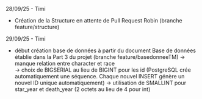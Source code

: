 28/09/25 - Timi
- Création de la Structure en attente de Pull Request Robin (branche feature/structure)

29/09/25 - Timi
- début création base de données à partir du document Base de données établie dans la Part 3 du projet (branche feature/basedonneeTM)
  -> manque relation entre character et race  
  -> choix de BIGSERIAL au lieu de BIGINT pour les id (PostgreSQL crée automatiquement une séquence. Chaque nouvel INSERT génère un nouvel ID unique automatiquement)
  -> utilisation de SMALLINT pour star_year et death_year (2 octets au lieu de 4 pour int)  
